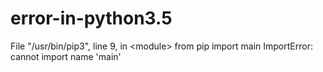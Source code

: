 # error-in-python3.5
  File "/usr/bin/pip3", line 9, in &lt;module>     from pip import main ImportError: cannot import name 'main'
